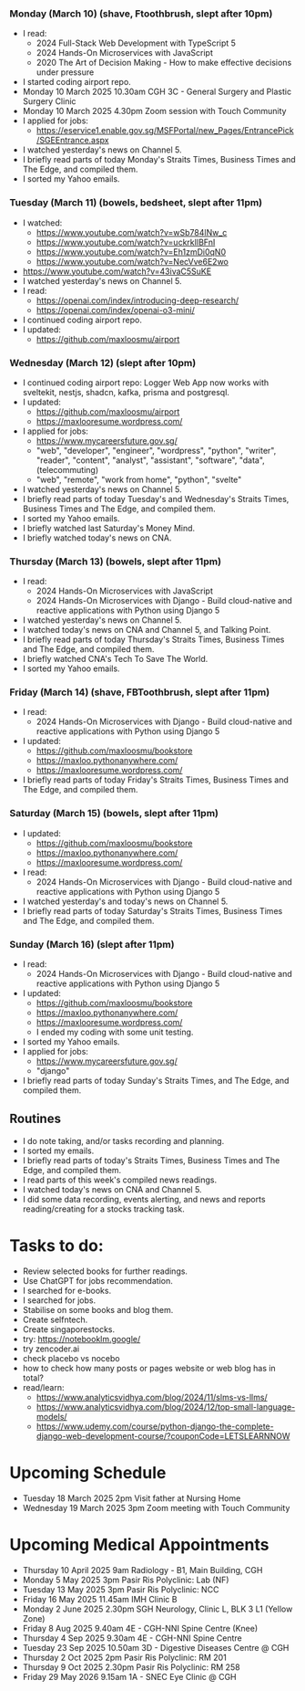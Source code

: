 ### Monday (March 10) (shave, Ftoothbrush, slept after 10pm)
- I read:
    - 2024 Full-Stack Web Development with TypeScript 5
    - 2024 Hands-On Microservices with JavaScript
    - 2020 The Art of Decision Making - How to make effective decisions under pressure
- I started coding airport repo.
- Monday 10 March 2025 10.30am CGH 3C - General Surgery and Plastic Surgery Clinic
- Monday 10 March 2025 4.30pm Zoom session with Touch Community
- I applied for jobs:
    - https://eservice1.enable.gov.sg/MSFPortal/new_Pages/EntrancePick/SGEEntrance.aspx
- I watched yesterday's news on Channel 5.
- I briefly read parts of today Monday's Straits Times, Business Times and The Edge, and compiled them.
- I sorted my Yahoo emails.

### Tuesday (March 11) (bowels, bedsheet, slept after 11pm)
- I watched:
    - https://www.youtube.com/watch?v=wSb784lNw_c
    - https://www.youtube.com/watch?v=uckrkIlBFnI
    - https://www.youtube.com/watch?v=Eh1zmDi0qN0
    - https://www.youtube.com/watch?v=NecVve6E2wo
- https://www.youtube.com/watch?v=43ivaC5SuKE
- I watched yesterday's news on Channel 5.
- I read:
    - https://openai.com/index/introducing-deep-research/
    - https://openai.com/index/openai-o3-mini/
- I continued coding airport repo.
- I updated:
    - https://github.com/maxloosmu/airport

### Wednesday (March 12) (slept after 10pm)
- I continued coding airport repo: Logger Web App now works with sveltekit, nestjs, shadcn, kafka, prisma and postgresql.
- I updated:
    - https://github.com/maxloosmu/airport
    - https://maxlooresume.wordpress.com/
- I applied for jobs:
    - https://www.mycareersfuture.gov.sg/
    - "web", "developer", "engineer", "wordpress", "python", "writer", "reader", "content", "analyst", "assistant", "software", "data", (telecommuting)
    - "web", "remote", "work from home", "python", "svelte"
- I watched yesterday's news on Channel 5.
- I briefly read parts of today Tuesday's and Wednesday's Straits Times, Business Times and The Edge, and compiled them.
- I sorted my Yahoo emails.
- I briefly watched last Saturday's Money Mind.
- I briefly watched today's news on CNA.

### Thursday (March 13) (bowels, slept after 11pm)
- I read:
    - 2024 Hands-On Microservices with JavaScript
    - 2024 Hands-On Microservices with Django - Build cloud-native and reactive applications with Python using Django 5
- I watched yesterday's news on Channel 5.
- I watched today's news on CNA and Channel 5, and Talking Point.
- I briefly read parts of today Thursday's Straits Times, Business Times and The Edge, and compiled them.
- I briefly watched CNA's Tech To Save The World.
- I sorted my Yahoo emails.

### Friday (March 14) (shave, FBToothbrush, slept after 11pm)
- I read:
    - 2024 Hands-On Microservices with Django - Build cloud-native and reactive applications with Python using Django 5
- I updated:
    - https://github.com/maxloosmu/bookstore
    - https://maxloo.pythonanywhere.com/
    - https://maxlooresume.wordpress.com/
- I briefly read parts of today Friday's Straits Times, Business Times and The Edge, and compiled them.

### Saturday (March 15) (bowels, slept after 11pm)
- I updated:
    - https://github.com/maxloosmu/bookstore
    - https://maxloo.pythonanywhere.com/
    - https://maxlooresume.wordpress.com/
- I read:
    - 2024 Hands-On Microservices with Django - Build cloud-native and reactive applications with Python using Django 5
- I watched yesterday's and today's news on Channel 5.
- I briefly read parts of today Saturday's Straits Times, Business Times and The Edge, and compiled them.

### Sunday (March 16) (slept after 11pm)
- I read:
    - 2024 Hands-On Microservices with Django - Build cloud-native and reactive applications with Python using Django 5
- I updated:
    - https://github.com/maxloosmu/bookstore
    - https://maxloo.pythonanywhere.com/
    - https://maxlooresume.wordpress.com/
    - I ended my coding with some unit testing.
- I sorted my Yahoo emails.
- I applied for jobs:
    - https://www.mycareersfuture.gov.sg/
    - "django"
- I briefly read parts of today Sunday's Straits Times, and The Edge, and compiled them.



## Routines
- I do note taking, and/or tasks recording and planning.
- I sorted my emails.
- I briefly read parts of today's Straits Times, Business Times and The Edge, and compiled them.
- I read parts of this week's compiled news readings.
- I watched today's news on CNA and Channel 5.
- I did some data recording, events alerting, and news and reports reading/creating for a stocks tracking task.

# Tasks to do:
- Review selected books for further readings.
- Use ChatGPT for jobs recommendation.
- I searched for e-books.
- I searched for jobs.
- Stabilise on some books and blog them.
- Create selfntech.
- Create singaporestocks.
- try: https://notebooklm.google/
- try zencoder.ai
- check placebo vs nocebo
- how to check how many posts or pages website or web blog has in total?
- read/learn:
    - https://www.analyticsvidhya.com/blog/2024/11/slms-vs-llms/
    - https://www.analyticsvidhya.com/blog/2024/12/top-small-language-models/
    - https://www.udemy.com/course/python-django-the-complete-django-web-development-course/?couponCode=LETSLEARNNOW

# Upcoming Schedule
- Tuesday 18 March 2025 2pm Visit father at Nursing Home
- Wednesday 19 March 2025 3pm Zoom meeting with Touch Community

# Upcoming Medical Appointments
- Thursday 10 April 2025 9am Radiology - B1, Main Building, CGH
- Monday 5 May 2025 3pm Pasir Ris Polyclinic: Lab (NF)
- Tuesday 13 May 2025 3pm Pasir Ris Polyclinic: NCC
- Friday 16 May 2025 11.45am IMH Clinic B
- Monday 2 June 2025 2.30pm SGH Neurology, Clinic L, BLK 3 L1 (Yellow Zone)
- Friday 8 Aug 2025 9.40am 4E - CGH-NNI Spine Centre (Knee)
- Thursday 4 Sep 2025 9.30am 4E - CGH-NNI Spine Centre
- Tuesday 23 Sep 2025 10.50am 3D - Digestive Diseases Centre @ CGH
- Thursday 2 Oct 2025 2pm Pasir Ris Polyclinic: RM 201
- Thursday 9 Oct 2025 2.30pm Pasir Ris Polyclinic: RM 258
- Friday 29 May 2026 9.15am 1A - SNEC Eye Clinic @ CGH
